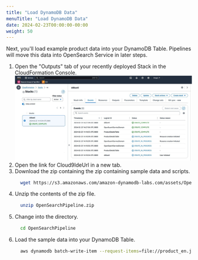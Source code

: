 ```yaml
---
title: "Load DynamoDB Data"
menuTitle: "Load DynamoDB Data"
date: 2024-02-23T00:00:00-00:00
weight: 50
---
```

Next, you'll load example product data into your DynamoDB Table. Pipelines will move this data into OpenSearch Service in later steps.

 1. Open the "Outputs" tab of your recently deployed Stack in the CloudFormation Console.
   ![CloudFormation Outputs](/static/images/ddb-os-zetl2.jpg)
 1. Open the link for Cloud9IdeUrl in a new tab.
 1. Download the zip containing the zip containing sample data and scripts.
    ```bash
      wget https://s3.amazonaws.com/amazon-dynamodb-labs.com/assets/OpenSearchPipeline.yaml
    ```
 1. Unzip the contents of the zip file.
    ```bash
      unzip OpenSearchPipeline.zip 
    ```
 1. Change into the directory.
    ```bash
      cd OpenSearchPipeline
    ```
 1. Load the sample data into your DynamoDB Table.
    ```bash
      aws dynamodb batch-write-item --request-items=file://product_en.json
    ```
